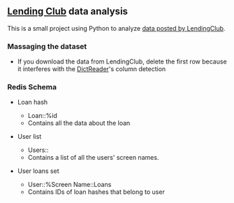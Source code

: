 ## [Lending Club][lendingclub] data analysis

This is a small project using Python to analyze [data
posted by LendingClub][data].


### Massaging the dataset

* If you download the data from LendingClub, delete the first row because it
interferes with the [DictReader][dict]'s column detection


### Redis Schema 

* Loan hash
	* Loan::%id
	* Contains all the data about the loan

* User list
	* Users::
	* Contains a list of all the users' screen names.

* User loans set
	* User::%Screen Name::Loans
	* Contains IDs of loan hashes that belong to user


[lendingclub]: https://www.lendingclub.com/
[data]: https://www.lendingclub.com/info/download-data.action
[dict]: http://docs.python.org/library/csv.html#csv.DictReader
